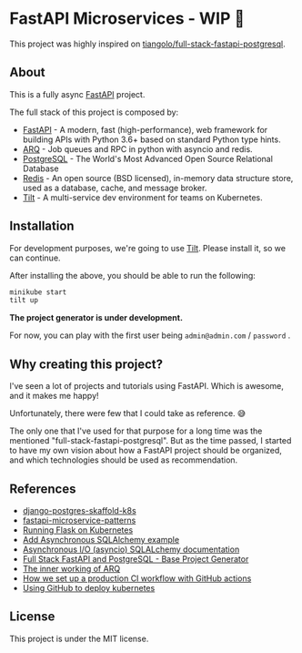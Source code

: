 # FastAPI Microservices - WIP 👷

This project was highly inspired on [tiangolo/full-stack-fastapi-postgresql](https://github.com/tiangolo/full-stack-fastapi-postgresql/).

## About

This is a fully async [FastAPI](https://fastapi.tiangolo.com/) project.

The full stack of this project is composed by:

* [FastAPI](https://fastapi.tiangolo.com/) - A modern, fast (high-performance), web framework for building APIs with Python 3.6+ based on standard Python type hints.
* [ARQ](https://arq-docs.helpmanual.io/) - Job queues and RPC in python with asyncio and redis.
* [PostgreSQL](https://www.postgresql.org/) - The World's Most Advanced Open Source Relational Database
* [Redis](https://redis.io/) - An open source (BSD licensed), in-memory data structure store, used as a database, cache, and message broker.
* [Tilt](https://tilt.dev/) - A multi-service dev environment for teams on Kubernetes.

## Installation

For development purposes, we're going to use [Tilt](https://tilt.dev/).
Please install it, so we can continue.

After installing the above, you should be able to run the following:

``` bash
minikube start
tilt up
```

**The project generator is under development.**

For now, you can play with the first user being `admin@admin.com` / `password` .

## Why creating this project?

I've seen a lot of projects and tutorials using FastAPI. Which is awesome, and it makes me happy!

Unfortunately, there were few that I could take as reference. 😅

The only one that I've used for that purpose for a long time was the mentioned "full-stack-fastapi-postgresql". But as the time passed, I started to have my own vision about how a FastAPI project should be organized, and which technologies should be used as recommendation.

## References

* [django-postgres-skaffold-k8s](https://github.com/ksaaskil/django-postgres-skaffold-k8s)
* [fastapi-microservice-patterns](https://github.com/fkromer/fastapi-microservice-patterns)
* [Running Flask on Kubernetes](https://testdriven.io/blog/running-flask-on-kubernetes/)
* [Add Asynchronous SQLAlchemy example](https://github.com/tiangolo/fastapi/pull/2331)
* [Asynchronous I/O (asyncio) SQLALchemy documentation](https://docs.sqlalchemy.org/en/14/orm/extensions/asyncio.html)
* [Full Stack FastAPI and PostgreSQL - Base Project Generator](https://github.com/tiangolo/full-stack-fastapi-postgresql)
* [The inner working of ARQ](https://threeofwands.com/the-inner-workings-of-arq/)
* [How we set up a production CI workflow with GitHub actions](https://insights.project-a.com/how-we-set-up-a-production-ci-workflow-with-github-actions-cc1e2aacd9da)
* [Using GitHub to deploy kubernetes](https://insights.project-a.com/using-github-actions-to-deploy-to-kubernetes-122c653c0b09)

## License

This project is under the MIT license.
